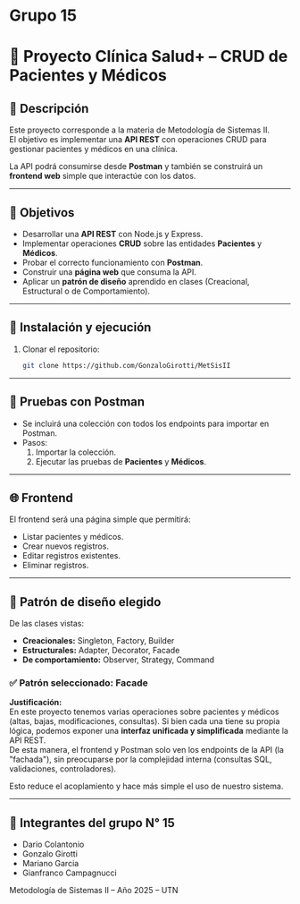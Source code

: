 
# Grupo 15
# 🏥 Proyecto Clínica Salud+ – CRUD de Pacientes y Médicos

## 📖 Descripción
Este proyecto corresponde a la materia de Metodología de Sistemas II.  
El objetivo es implementar una **API REST** con operaciones CRUD para gestionar pacientes y médicos en una clínica.  

La API podrá consumirse desde **Postman** y también se construirá un **frontend web** simple que interactúe con los datos.  


---

## 🎯 Objetivos
- Desarrollar una **API REST** con Node.js y Express.  
- Implementar operaciones **CRUD** sobre las entidades **Pacientes** y **Médicos**.  
- Probar el correcto funcionamiento con **Postman**.  
- Construir una **página web** que consuma la API.  
- Aplicar un **patrón de diseño** aprendido en clases (Creacional, Estructural o de Comportamiento).  

---

## 🚀 Instalación y ejecución
1. Clonar el repositorio:
   ```bash
   git clone https://github.com/GonzaloGirotti/MetSisII
   ```

---

## 🧪 Pruebas con Postman
- Se incluirá una colección con todos los endpoints para importar en Postman.  
- Pasos:  
  1. Importar la colección.  
  2. Ejecutar las pruebas de **Pacientes** y **Médicos**.  

---

## 🌐 Frontend
El frontend será una página simple que permitirá:  
- Listar pacientes y médicos.  
- Crear nuevos registros.  
- Editar registros existentes.  
- Eliminar registros.  

---

## 🧩 Patrón de diseño elegido
De las clases vistas:  
- **Creacionales:** Singleton, Factory, Builder  
- **Estructurales:** Adapter, Decorator, Facade  
- **De comportamiento:** Observer, Strategy, Command  

### ✅ Patrón seleccionado: **Facade**
**Justificación:**  
En este proyecto tenemos varias operaciones sobre pacientes y médicos (altas, bajas, modificaciones, consultas). Si bien cada una tiene su propia lógica, podemos exponer una **interfaz unificada y simplificada** mediante la API REST.  
De esta manera, el frontend y Postman solo ven los endpoints de la API (la "fachada"), sin preocuparse por la complejidad interna (consultas SQL, validaciones, controladores).  

Esto reduce el acoplamiento y hace más simple el uso de nuestro sistema.  

---

## 👥 Integrantes del grupo N° 15
- Dario Colantonio  
- Gonzalo Girotti  
- Mariano Garcia  
- Gianfranco Campagnucci   

Metodología de Sistemas II – Año 2025 – UTN
